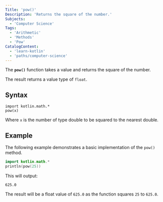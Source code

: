 ```yaml
---
Title: 'pow()'
Description: 'Returns the square of the number.'
Subjects:
  - 'Computer Science'
Tags:
  - 'Arithmetic'
  - 'Methods'
  - 'Pow'
CatalogContent:
  - 'learn-kotlin'
  - 'paths/computer-science'
---
```


The **`pow()`** function takes a value and returns the square of the number.

The result returns a value type of `float`.

## Syntax

```pseudo
import kotlin.math.*
pow(x)
```

Where `x` is the number of type double to be squared to the nearest double.

## Example

The following example demonstrates a basic implementation of the `pow()` method.

```kotlin
import kotlin.math.*
println(pow(25))
```

This will output:

```shell
625.0
```

The result will be a float value of `625.0` as the function squares `25` to `625.0`.
